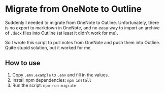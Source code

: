 # Migrate from OneNote to Outline

Suddenly I needed to migrate from OneNote to Outline.
Unfortunately, there is no export to markdown in OneNote, and no easy way to import an archive of `.docx` files into Outline (at least it didn't work for me).

So I wrote this script to pull notes from OneNote and push them into Outline.
Quite stupid solution, but it worked for me.

## How to use

1. Copy `.env.example` to `.env` and fill in the values.
2. Install npm dependencies: `npm install`
3. Run the script: `npm run migrate`
